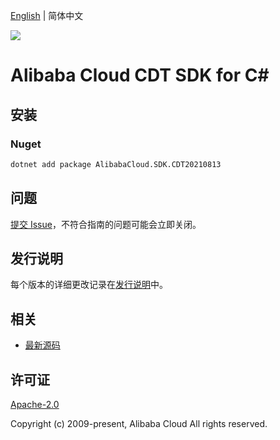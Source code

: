 [English](README.md) | 简体中文

![](https://aliyunsdk-pages.alicdn.com/icons/AlibabaCloud.svg)

# Alibaba Cloud CDT SDK for C#

## 安装

### Nuget

```bash
dotnet add package AlibabaCloud.SDK.CDT20210813
```

## 问题

[提交 Issue](https://github.com/aliyun/alibabacloud-csharp-sdk/issues/new)，不符合指南的问题可能会立即关闭。

## 发行说明

每个版本的详细更改记录在[发行说明](./ChangeLog.md)中。

## 相关

* [最新源码](https://github.com/aliyun/alibabacloud-csharp-sdk/)

## 许可证

[Apache-2.0](http://www.apache.org/licenses/LICENSE-2.0)

Copyright (c) 2009-present, Alibaba Cloud All rights reserved.
